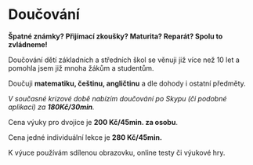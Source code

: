 [//]: # (##NAME## doucovani)
[//]: # (##MENUITEM## Doučování)
[//]: # (##DESCRIPTION## doučování)
[//]: # (##QUOTE## quotes-doucovani)

# Doučování

**Špatné známky? Přijímací zkoušky? Maturita? Reparát? Spolu to zvládneme!**

Doučování dětí základních a středních škol se věnuji již více než 10 let a pomohla jsem již mnoha žákům a studentům.

Doučuji **matematiku, češtinu, angličtinu** a dle dohody i ostatní předměty.

_V současné krizové době nabízím doučování po Skypu (či podobné aplikaci) za **180Kč/30min**._

Cena výuky pro dvojice je **200 Kč/45min. za osobu**.

Cena jedné individuální lekce je **280 Kč/45min.**

K výuce používám sdílenou obrazovku, online testy či výukové hry.

